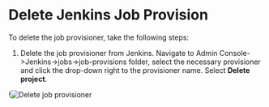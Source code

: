 # Delete Jenkins Job Provision

To delete the job provisioner, take the following steps:

1. Delete the job provisioner from Jenkins. Navigate to Admin Console->Jenkins->jobs->job-provisions folder, select the necessary provisioner and click the drop-down right to the provisioner name.
Select **Delete project**.

  !![Delete job provisioner](../assets/operator-guide/delete-job-from-jenkins.png "Delete job provisioner")
